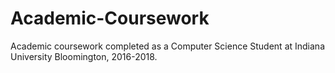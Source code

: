 # Academic-Coursework
Academic coursework completed as a Computer Science Student at Indiana University Bloomington, 2016-2018.
